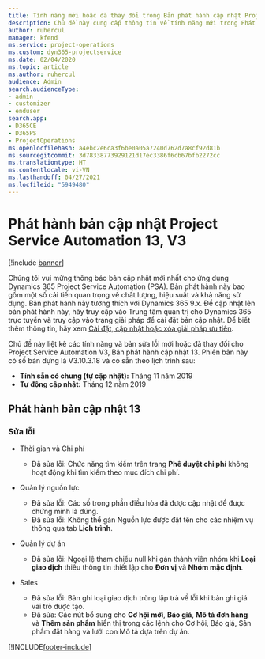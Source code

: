 ```yaml
---
title: Tính năng mới hoặc đã thay đổi trong Bản phát hành cập nhật Project Service Automation 13, V3
description: Chủ đề này cung cấp thông tin về tính năng mới trong Phát hành bản cập nhật Project Service Automation 13, V3.
author: ruhercul
manager: kfend
ms.service: project-operations
ms.custom: dyn365-projectservice
ms.date: 02/04/2020
ms.topic: article
ms.author: ruhercul
audience: Admin
search.audienceType:
- admin
- customizer
- enduser
search.app:
- D365CE
- D365PS
- ProjectOperations
ms.openlocfilehash: a4ebc2e6ca3f6be0a05a7240d762d7a8cf92d81b
ms.sourcegitcommit: 3d78338773929121d17ec3386f6cb67bfb2272cc
ms.translationtype: HT
ms.contentlocale: vi-VN
ms.lasthandoff: 04/27/2021
ms.locfileid: "5949480"
---
```

# <a name="project-service-automation-update-release-13-v3"></a>Phát hành bản cập nhật Project Service Automation 13, V3

[!include [banner](../includes/psa-now-project-operations.md)]

Chúng tôi vui mừng thông báo bản cập nhật mới nhất cho ứng dụng Dynamics 365 Project Service Automation (PSA). Bản phát hành này bao gồm một số cải tiến quan trọng về chất lượng, hiệu suất và khả năng sử dụng. Bản phát hành này tương thích với Dynamics 365 9.x. Để cập nhật lên bản phát hành này, hãy truy cập vào Trung tâm quản trị cho Dynamics 365 trực tuyến và truy cập vào trang giải pháp để cài đặt bản cập nhật. Để biết thêm thông tin, hãy xem [Cài đặt, cập nhật hoặc xóa giải pháp ưu tiên](/power-platform/admin/install-remove-preferred-solution).

Chủ đề này liệt kê các tính năng và bản sửa lỗi mới hoặc đã thay đổi cho Project Service Automation V3, Bản phát hành cập nhật 13. Phiên bản này có số bản dựng là V3.10.3.18 và có sẵn theo lịch trình sau:

- **Tính sẵn có chung (tự cập nhật):** Tháng 11 năm 2019
- **Tự động cập nhật:** Tháng 12 năm 2019


## <a name="update-release-13"></a>Phát hành bản cập nhật 13 

### <a name="bug-fixes"></a>Sửa lỗi

- Thời gian và Chi phí

     - Đã sửa lỗi: Chức năng tìm kiếm trên trang **Phê duyệt chi phí** không hoạt động khi tìm kiếm theo mục đích chi phí.

- Quản lý nguồn lực

     - Đã sửa lỗi: Các số trong phần điều hòa đã được cập nhật để được chứng minh là đúng.
     - Đã sửa lỗi: Không thể gán Nguồn lực được đặt tên cho các nhiệm vụ thông qua tab **Lịch trình**.

- Quản lý dự án

     - Đã sửa lỗi: Ngoại lệ tham chiếu null khi gán thành viên nhóm khi **Loại giao dịch** thiếu thông tin thiết lập cho **Đơn vị** và **Nhóm mặc định**.

- Sales

     - Đã sửa lỗi: Bản ghi loại giao dịch trùng lặp trả về lỗi khi bản ghi giá vai trò được tạo.
     - Đã sửa: Các nút bổ sung cho **Cơ hội mới**, **Báo giá**, **Mô tả đơn hàng** và **Thêm sản phẩm** hiển thị trong các lệnh cho Cơ hội, Báo giá, Sản phẩm đặt hàng và lưới con Mô tả dựa trên dự án.




[!INCLUDE[footer-include](../includes/footer-banner.md)]
